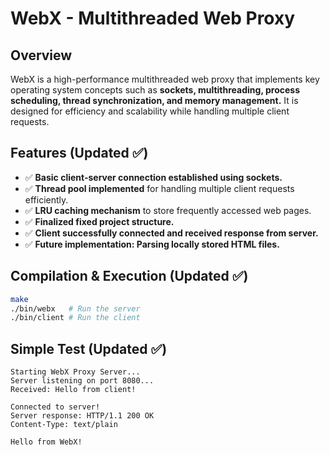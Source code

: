 # WebX - Multithreaded Web Proxy

## Overview
WebX is a high-performance multithreaded web proxy that implements key operating system concepts such as **sockets, multithreading, process scheduling, thread synchronization, and memory management.** It is designed for efficiency and scalability while handling multiple client requests.

## Features (Updated ✅)
- ✅ **Basic client-server connection established using sockets.**  
- ✅ **Thread pool implemented** for handling multiple client requests efficiently.  
- ✅ **LRU caching mechanism** to store frequently accessed web pages.  
- ✅ **Finalized fixed project structure.**  
- ✅ **Client successfully connected and received response from server.**  
- ✅ **Future implementation: Parsing locally stored HTML files.**  

## Compilation & Execution (Updated ✅)
```sh
make
./bin/webx   # Run the server
./bin/client # Run the client
```

## Simple Test (Updated ✅)
```
Starting WebX Proxy Server... 
Server listening on port 8080... 
Received: Hello from client! 

Connected to server! 
Server response: HTTP/1.1 200 OK 
Content-Type: text/plain 

Hello from WebX! 
```
